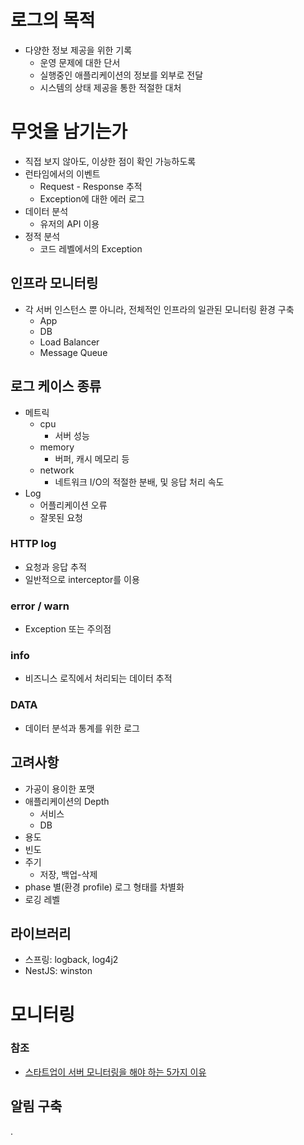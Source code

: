 # 로그의 목적
- 다양한 정보 제공을 위한 기록
  - 운영 문제에 대한 단서
  - 실행중인 애플리케이션의 정보를 외부로 전달
  - 시스템의 상태 제공을 통한 적절한 대처



# 무엇을 남기는가
- 직접 보지 않아도, 이상한 점이 확인 가능하도록
- 런타임에서의 이벤트
  - Request - Response 추적
  - Exception에 대한 에러 로그
- 데이터 분석
  - 유저의 API 이용
- 정적 분석
  - 코드 레벨에서의 Exception

## 인프라 모니터링
- 각 서버 인스턴스 뿐 아니라, 전체적인 인프라의 일관된 모니터링 환경 구축
  - App
  - DB
  - Load Balancer
  - Message Queue

## 로그 케이스 종류
- 메트릭
  - cpu
    - 서버 성능
  - memory
    - 버퍼, 캐시 메모리 등
  - network
    - 네트워크 I/O의 적절한 분배, 및 응답 처리 속도
- Log
  - 어플리케이션 오류
  - 잘못된 요청

### HTTP log
- 요청과 응답 추적
- 일반적으로 interceptor를 이용

### error / warn
- Exception 또는 주의점

### info
- 비즈니스 로직에서 처리되는 데이터 추적

### DATA
- 데이터 분석과 통계를 위한 로그

## 고려사항
- 가공이 용이한 포맷
- 애플리케이션의 Depth
  - 서비스
  - DB
- 용도
- 빈도
- 주기
  - 저장, 백업-삭제
- phase 별(환경 profile) 로그 형태를 차별화
- 로깅 레벨

## 라이브러리
- 스프링: logback, log4j2
- NestJS: winston



# 모니터링

### 참조
- [스타트업이 서버 모니터링을 해야 하는 5가지 이유](https://www.whatap.io/ko/blog/5/)

## 알림 구축

.